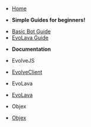 * [Home](/)
- **Simple Guides for beginners!**
* [Basic Bot Guide](guides/guide.md)
* [EvoLava Guide](guides/evolavaguide.md)
- **Documentation**

- EvolveJS
* [EvolveClient](docs/evolvejs/EvolveClient.md)

- EvoLava
* [EvoLava](docs/evolava/EvoLavaClient.md)

- Objex
* [Objex](docs/objex/Objex.md)